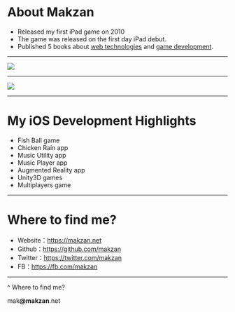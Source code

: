 
# About Makzan

- Released my first iPad game on 2010
- The game was released on the first day iPad debut.
- Published 5 books about [web technologies](https://leanpub.com/u/makzan) and [game development](https://www.amazon.com/s?i=digital-text&rh=p_27%3AMakzan).

---- 
![](/slides/images/fishball.jpg)

---- 
![](/slides/images/chicken-rain.jpg)


---- 

# My iOS Development Highlights

- Fish Ball game
- Chicken Rain app
- Music Utility app
- Music Player app
- Augmented Reality app
- Unity3D games
- Multiplayers game

---- 

# Where to find me?

- Website：https://makzan.net
- Github：https://github.com/makzan
- Twitter：https://twitter.com/makzan
- FB：https://fb.com/makzan
---- 
^ Where to find me?

mak<b>@makzan</b>.net